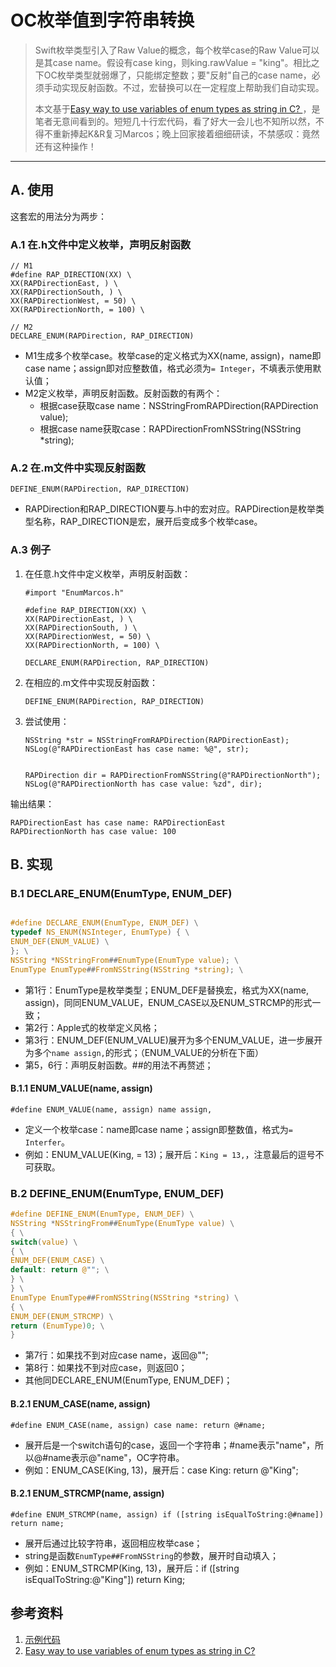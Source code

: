 # OC枚举值到字符串转换


>Swift枚举类型引入了Raw Value的概念，每个枚举case的Raw Value可以是其case name。假设有case king，则king.rawValue = "king"。相比之下OC枚举类型就弱爆了，只能绑定整数；要"反射"自己的case name，必须手动实现反射函数。不过，宏替换可以在一定程度上帮助我们自动实现。
>
>
>本文基于[Easy way to use variables of enum types as string in C?
](https://stackoverflow.com/questions/147267/easy-way-to-use-variables-of-enum-types-as-string-in-c/202511#202511)，是笔者无意间看到的。短短几十行宏代码，看了好大一会儿也不知所以然，不得不重新捧起K&R复习Marcos；晚上回家接着细细研读，不禁感叹：竟然还有这种操作！

---

## A. 使用

这套宏的用法分为两步：

### A.1 在.h文件中定义枚举，声明反射函数

```
// M1
#define RAP_DIRECTION(XX) \
XX(RAPDirectionEast, ) \
XX(RAPDirectionSouth, ) \
XX(RAPDirectionWest, = 50) \
XX(RAPDirectionNorth, = 100) \

// M2
DECLARE_ENUM(RAPDirection, RAP_DIRECTION)
```
	
- M1生成多个枚举case。枚举case的定义格式为XX(name, assign)，name即case name；assign即对应整数值，格式必须为`= Integer`，不填表示使用默认值；
- M2定义枚举，声明反射函数。反射函数的有两个：
	- 根据case获取case name：NSStringFromRAPDirection(RAPDirection value);
	- 根据case name获取case：RAPDirectionFromNSString(NSString *string);

### A.2 在.m文件中实现反射函数

```
DEFINE_ENUM(RAPDirection, RAP_DIRECTION)
```
- RAPDirection和RAP_DIRECTION要与.h中的宏对应。RAPDirection是枚举类型名称，RAP_DIRECTION是宏，展开后变成多个枚举case。

### A.3 例子

1. 在任意.h文件中定义枚举，声明反射函数：

	```
	#import "EnumMarcos.h"

	#define RAP_DIRECTION(XX) \
	XX(RAPDirectionEast, ) \
	XX(RAPDirectionSouth, ) \
	XX(RAPDirectionWest, = 50) \
	XX(RAPDirectionNorth, = 100) \

	DECLARE_ENUM(RAPDirection, RAP_DIRECTION)
	```

2. 在相应的.m文件中实现反射函数：

	```
	DEFINE_ENUM(RAPDirection, RAP_DIRECTION)
	```

3. 尝试使用：

	```
    NSString *str = NSStringFromRAPDirection(RAPDirectionEast);
    NSLog(@"RAPDirectionEast has case name: %@", str);
    
    
    RAPDirection dir = RAPDirectionFromNSString(@"RAPDirectionNorth");
    NSLog(@"RAPDirectionNorth has case value: %zd", dir);
	```

输出结果：

```
RAPDirectionEast has case name: RAPDirectionEast
RAPDirectionNorth has case value: 100
```



## B. 实现

### B.1 DECLARE_ENUM(EnumType, ENUM_DEF)

```c

#define DECLARE_ENUM(EnumType, ENUM_DEF) \
typedef NS_ENUM(NSInteger, EnumType) { \
ENUM_DEF(ENUM_VALUE) \
}; \
NSString *NSStringFrom##EnumType(EnumType value); \
EnumType EnumType##FromNSString(NSString *string); \
```

- 第1行：EnumType是枚举类型；ENUM_DEF是替换宏，格式为XX(name, assign)，同同ENUM_VALUE，ENUM_CASE以及ENUM_STRCMP的形式一致；
- 第2行：Apple式的枚举定义风格；
- 第3行：ENUM_DEF(ENUM_VALUE)展开为多个ENUM_VALUE，进一步展开为多个`name assign,`的形式；（ENUM_VALUE的分析在下面）
- 第5，6行：声明反射函数。##的用法不再赘述；

#### B.1.1 ENUM_VALUE(name, assign)

```
#define ENUM_VALUE(name, assign) name assign,
```

- 定义一个枚举case：name即case name；assign即整数值，格式为`= Interfer`。
- 例如：ENUM_VALUE(King, = 13)；展开后：`King = 13,`，注意最后的逗号不可获取。


### B.2 DEFINE_ENUM(EnumType, ENUM_DEF)

```c
#define DEFINE_ENUM(EnumType, ENUM_DEF) \
NSString *NSStringFrom##EnumType(EnumType value) \
{ \
switch(value) \
{ \
ENUM_DEF(ENUM_CASE) \
default: return @""; \
} \
} \
EnumType EnumType##FromNSString(NSString *string) \
{ \
ENUM_DEF(ENUM_STRCMP) \
return (EnumType)0; \
}
```

- 第7行：如果找不到对应case name，返回@"";
- 第8行：如果找不到对应case，则返回0；
- 其他同DECLARE_ENUM(EnumType, ENUM_DEF)；

#### B.2.1 ENUM_CASE(name, assign)

```
#define ENUM_CASE(name, assign) case name: return @#name;
```

- 展开后是一个switch语句的case，返回一个字符串；#name表示"name"，所以@#name表示@"name"，OC字符串。
- 例如：ENUM_CASE(King, 13)，展开后：case King: return @"King";

#### B.2.1 ENUM_STRCMP(name, assign)

```
#define ENUM_STRCMP(name, assign) if ([string isEqualToString:@#name]) return name;
```

- 展开后通过比较字符串，返回相应枚举case；
- string是函数`EnumType##FromNSString`的参数，展开时自动填入；
- 例如：ENUM_STRCMP(King, 13)，展开后：if ([string isEqualToString:@"King"]) return King;


## 参考资料

1. [示例代码]()
2. [Easy way to use variables of enum types as string in C?
](https://stackoverflow.com/questions/147267/easy-way-to-use-variables-of-enum-types-as-string-in-c/202511#202511)


